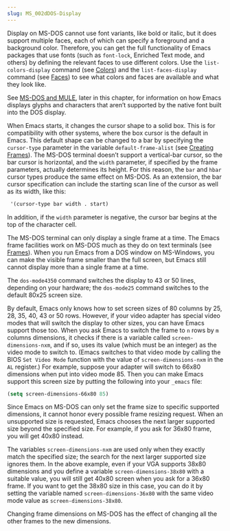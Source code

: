 ```yaml
---
slug: MS_002dDOS-Display
---
```


Display on MS-DOS cannot use font variants, like bold or italic, but it does support multiple faces, each of which can specify a foreground and a background color. Therefore, you can get the full functionality of Emacs packages that use fonts (such as `font-lock`, Enriched Text mode, and others) by defining the relevant faces to use different colors. Use the `list-colors-display` command (see [Colors](Colors)) and the `list-faces-display` command (see [Faces](Faces)) to see what colors and faces are available and what they look like.

See [MS-DOS and MULE](MS_002dDOS-and-MULE), later in this chapter, for information on how Emacs displays glyphs and characters that aren’t supported by the native font built into the DOS display.

When Emacs starts, it changes the cursor shape to a solid box. This is for compatibility with other systems, where the box cursor is the default in Emacs. This default shape can be changed to a bar by specifying the `cursor-type` parameter in the variable `default-frame-alist` (see [Creating Frames](Creating-Frames)). The MS-DOS terminal doesn’t support a vertical-bar cursor, so the bar cursor is horizontal, and the `width` parameter, if specified by the frame parameters, actually determines its height. For this reason, the `bar` and `hbar` cursor types produce the same effect on MS-DOS. As an extension, the bar cursor specification can include the starting scan line of the cursor as well as its width, like this:

```lisp
 '(cursor-type bar width . start)
```

In addition, if the `width` parameter is negative, the cursor bar begins at the top of the character cell.

The MS-DOS terminal can only display a single frame at a time. The Emacs frame facilities work on MS-DOS much as they do on text terminals (see [Frames](Frames)). When you run Emacs from a DOS window on MS-Windows, you can make the visible frame smaller than the full screen, but Emacs still cannot display more than a single frame at a time.

The `dos-mode4350` command switches the display to 43 or 50 lines, depending on your hardware; the `dos-mode25` command switches to the default 80x25 screen size.

By default, Emacs only knows how to set screen sizes of 80 columns by 25, 28, 35, 40, 43 or 50 rows. However, if your video adapter has special video modes that will switch the display to other sizes, you can have Emacs support those too. When you ask Emacs to switch the frame to `n` rows by `m` columns dimensions, it checks if there is a variable called `screen-dimensions-nxm`, and if so, uses its value (which must be an integer) as the video mode to switch to. (Emacs switches to that video mode by calling the BIOS `Set Video Mode` function with the value of `screen-dimensions-nxm` in the `AL` register.) For example, suppose your adapter will switch to 66x80 dimensions when put into video mode 85. Then you can make Emacs support this screen size by putting the following into your `_emacs` file:

```lisp
(setq screen-dimensions-66x80 85)
```

Since Emacs on MS-DOS can only set the frame size to specific supported dimensions, it cannot honor every possible frame resizing request. When an unsupported size is requested, Emacs chooses the next larger supported size beyond the specified size. For example, if you ask for 36x80 frame, you will get 40x80 instead.

The variables `screen-dimensions-nxm` are used only when they exactly match the specified size; the search for the next larger supported size ignores them. In the above example, even if your VGA supports 38x80 dimensions and you define a variable `screen-dimensions-38x80` with a suitable value, you will still get 40x80 screen when you ask for a 36x80 frame. If you want to get the 38x80 size in this case, you can do it by setting the variable named `screen-dimensions-36x80` with the same video mode value as `screen-dimensions-38x80`.

Changing frame dimensions on MS-DOS has the effect of changing all the other frames to the new dimensions.
